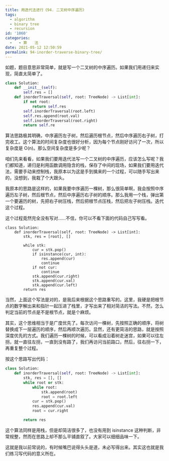 ```yaml
---
title: 用迭代法进行《94. 二叉树中序遍历》
tags:
  - algorithm
  - binary tree
  - recursion
id: '1060'
categories:
  -   - 算　　法
date: 2021-05-12 12:50:59
permalink: 94-inorder-traverse-binary-tree/
---
```


如题，题目意思非常简单，就是写一个二叉树的中序遍历。如果我们用递归来实现，简直太简单了。

```python
class Solution:
    def __init__(self):
        self.res = []
    def inorderTraversal(self, root: TreeNode) -> List[int]:
        if not root:
            return self.res
        self.inorderTraversal(root.left)
        self.res.append(root.val)
        self.inorderTraversal(root.right)
        return self.re
```

算法思路极其明确，中序遍历左子树，然后遍历根节点，然后中序遍历右子树，打完收工。这个算法的时间复杂度也很好分析，因为每个节点刚好访问了一次，所以复杂度是 O(n)。那么空间复杂度是多少呢？

咱们先来看看，如果我们要用迭代法写一个二叉树的中序遍历，应该怎么写呢？我们都知道，递归是利用函数调用隐含的栈，保存了中间的现场，如果我们要用迭代法，需要手动来控制栈，我原本以为这是手到擒来的一个过程，可以随手写出来的，没想到，我栽了个大跟头。

我原本的思路是这样的，如果我要中序遍历一棵树，那么很简单啊，我会按照中序遍历左子树，然后根节点，然后中序遍历右子树的顺序。那么我用一个栈，弹出第一个要遍历的树，先把右子树压栈，然后把根节点压栈，然后把左子树压栈。迭代这个过程。

这个过程竟然完全没有写对……不信，你可以不看下面的代码自己写写看。

```generic
class Solution:
    def inorderTraversal(self, root: TreeNode) -> List[int]:
        stk, res = [root], []

        while stk:
            cur = stk.pop()
            if isinstance(cur, int):
                res.append(cur)
                continue
            if not cur:
                continue
            stk.append(cur.right)
            stk.append(cur.val)
            stk.append(cur.left)
        return res
```

当然，上面这个写法是对的，是我后来根据这个思路重写的。这里，我硬是把根节点的数字解出来和指针一起压进了栈里，才写出来了相对简洁的写法。不然，怎么判定当前的节点是不是根节点，就是个麻烦。

其实，这个思维相当于是广度优先了。每次访问一棵树，先按照正确的顺序，将树替换成下一层遍历的顺序，然后再顺次遍历。显然，还有更简洁的思路，就是按照深度优先的方式。我们遍历一棵树的时候，可以看成沿着树走迷宫，如果可以往左拐，就一直往左拐，一直到没有路了，我们再访问当前路口，然后，往右拐一下，再重复整个过程。

按这个思路写出代码：

```python
class Solution:
    def inorderTraversal(self, root: TreeNode) -> List[int]:
        stk, res = [], []
        while root or stk:
            while root:
                stk.append(root)
                root = root.left
            cur = stk.pop()
            res.append(cur.val)
            root = cur.right

        return res
```

这个算法同样是用栈，但是却简洁很多了，也没有用到 isinstance 这种判断，非常规整，然而在思路上却不那么平铺直叙了。大家可以细细品味一下。

这就是我以前常说的，有时候嘴巴说得头头是道，未必写得出来。其实这也就是我们练习写代码的意义所在。